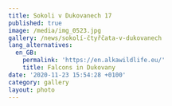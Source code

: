 ```yaml
---
title: Sokoli v Dukovanech 17
published: true
image: /media/img_0523.jpg
gallery: /news/sokolí-čtyřčata-v-dukovanech
lang_alternatives:
  en_GB:
    permalink: 'https://en.alkawildlife.eu/'
    title: Falcons in Dukovany
date: '2020-11-23 15:54:28 +0100'
category: gallery
layout: photo
---
```


